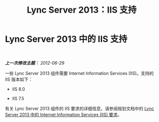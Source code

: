 ﻿---
title: Lync Server 2013：IIS 支持
TOCTitle: Internet Information Services (IIS) 支持
ms:assetid: dfb9fafb-a3f5-4928-b451-49dba5499ea2
ms:mtpsurl: https://technet.microsoft.com/zh-cn/library/Gg398987(v=OCS.15)
ms:contentKeyID: 49314489
ms.date: 05/19/2016
mtps_version: v=OCS.15
ms.translationtype: HT
---

# Lync Server 2013 中的 IIS 支持

 

_**上一次修改主题：** 2012-06-29_

一些 Lync Server 2013 组件需要 Internet Information Services (IIS)。支持的 IIS 版本如下：

  - IIS 8.0

  - IIS 7.5

有关 Lync Server 2013 组件的 IIS 要求的详细信息，请参阅规划文档中的 [Lync Server 2013 中的 Internet Information Services (IIS) 要求](lync-server-2013-internet-information-services-iis-requirements.md)。

